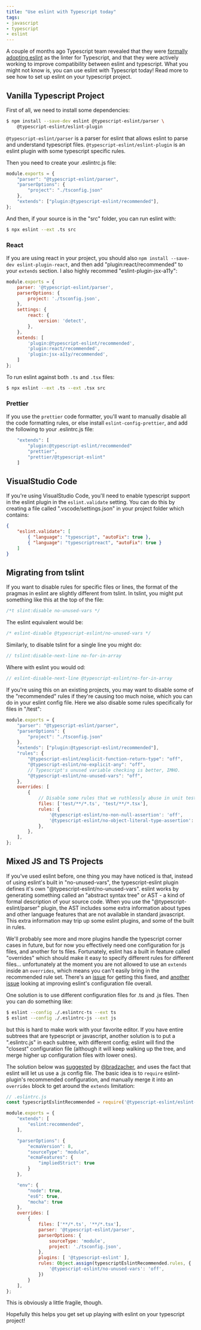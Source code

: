 ```yaml
---
title: "Use eslint with Typescript today"
tags:
- javascript
- typescript
- eslint
---
```


A couple of months ago Typescript team revealed that they were
[formally adopting eslint](https://eslint.org/blog/2019/01/future-typescript-eslint)
as the linter for Typescript, and that they were actively working to improve
compatibility between eslint and typescript.  What you might not know is,
you can use eslint with Typescript today!  Read more to see how to set up
eslint on your typescript project.

<!--more-->

## Vanilla Typescript Project

First of all, we need to install some dependencies:

```sh
$ npm install --save-dev eslint @typescript-eslint/parser \
    @typescript-eslint/eslint-plugin
```

`@typescript-eslint/parser` is a parser for eslint that allows eslint to parse
and understand typescript files.  `@typescript-eslint/eslint-plugin` is an eslint
plugin with some typescript specific rules.

Then you need to create your .eslintrc.js file:

```js
module.exports = {
    "parser": "@typescript-eslint/parser",
    "parserOptions": {
        "project": "./tsconfig.json"
    },
    "extends": ["plugin:@typescript-eslint/recommended"],
};
```

And then, if your source is in the "src" folder, you can run eslint with:

```sh
$ npx eslint --ext .ts src
```

### React

If you are using react in your project, you should also
`npm install --save-dev eslint-plugin-react`, and then add
"plugin:react/recommended" to your `extends` section.  I also highly recommed
"eslint-plugin-jsx-a11y":

```js
module.exports = {
    parser: '@typescript-eslint/parser',
    parserOptions: {
        project: './tsconfig.json',
    },
    settings: {
        react: {
            version: 'detect',
        },
    },
    extends: [
        'plugin:@typescript-eslint/recommended',
        'plugin:react/recommended',
        'plugin:jsx-a11y/recommended',
    ]
};
```

To run eslint against both `.ts` and `.tsx` files:

```sh
$ npx eslint --ext .ts --ext .tsx src
```

### Prettier

If you use the `prettier` code formatter, you'll want to manually disable
all the code formatting rules, or else install `eslint-config-prettier`, and
add the following to your .eslintrc.js file:

```js
    "extends": [
        "plugin:@typescript-eslint/recommended"
        "prettier",
        "prettier/@typescript-eslint"
    ]
```

## VisualStudio Code

If you're using VisualStudio Code, you'll need to enable typescript support in the
eslint plugin in the `eslint.validate` setting.  You can do this by creating
a file called ".vscode/settings.json" in your project folder which contains:

```json
{
    "eslint.validate": [
        { "language": "typescript", "autoFix": true },
        { "language": "typescriptreact", "autoFix": true }
    ]
}
```

## Migrating from tslint

If you want to disable rules for specific files or lines, the format of the
pragmas in eslint are slightly different from tslint.  In tslint, you might
put something like this at the top of the file:

```ts
/*t slint:disable no-unused-vars */
```

The eslint equivalent would be:

```ts
/* eslint-disable @typescript-eslint/no-unused-vars */
```

Similarly, to disable tslint for a single line you might do:

```ts
// tslint:disable-next-line no-for-in-array
```

Where with eslint you would od:

```ts
// eslint-disable-next-line @typescript-eslint/no-for-in-array
```

If you're using this on an existing projects, you may want to disable some of the
"recommended" rules if they're causing too much noise, which you can do in your
eslint config file.  Here we also disable some rules specifically for files in
"/test":

```js
module.exports = {
    "parser": "@typescript-eslint/parser",
    "parserOptions": {
        "project": "./tsconfig.json"
    },
    "extends": ["plugin:@typescript-eslint/recommended"],
    "rules": {
        "@typescript-eslint/explicit-function-return-type": "off",
        "@typescript-eslint/no-explicit-any": "off",
        // Typescript's unused variable checking is better, IMHO.
        "@typescript-eslint/no-unused-vars": "off",
    },
    overrides: [
        {
            // Disable some rules that we ruthlessly abuse in unit tests.
            files: ['test/**/*.ts', 'test/**/*.tsx'],
            rules: {
                '@typescript-eslint/no-non-null-assertion': 'off',
                '@typescript-eslint/no-object-literal-type-assertion': 'off',
            },
        },
    ],
};
```

## Mixed JS and TS Projects

If you've used eslint before, one thing you may have noticed is that, instead
of using eslint's built in "no-unused-vars", the typescript-eslint plugin
defines it's own "@typescript-eslint/no-unused-vars".  eslint works by
generating something called an "abstract syntax tree" or AST - a kind of formal
description of your source code.  When you use the "@typescript-eslint/parser"
plugin, the AST includes some extra information about types and other language
features that are not available in standard javascript.  This extra information
may trip up some eslint plugins, and some of the built in rules.

We'll probably see more and more plugins handle the typescript corner cases
in future, but for now you effectively need one configuration for js files, and
another for ts files.  Fortunately, eslint has a built in feature called
"overrides" which should make it easy to specify different rules for different
files... unfortunately at the moment you are not allowed to use an `extends`
inside an `overrides`, which means you can't easily bring in the recommended
rule set.  There's an [issue](https://github.com/eslint/eslint/issues/8813)
for getting this fixed, and [another issue](https://github.com/eslint/rfcs/pull/9)
looking at improving eslint's configuration file overall.

One solution is to use different configuration files for .ts and .js files.
Then you can do something like:

```sh
$ eslint --config ./.eslintrc-ts --ext ts
$ eslint --config ./.eslintrc-js --ext js
```

but this is hard to make work with your favorite editor.  If you have entire
subtrees that are typescript or javascript, another solution is to put a
".eslintrc.js" in each subtree, with different config; eslint will find the
"closest" configuration file (although it will keep walking up the tree, and
merge higher up configuration files with lower ones).

The solution below was [suggested](https://github.com/typescript-eslint/typescript-eslint/issues/36#issuecomment-477703388)
by [@bradzacher](https://github.com/bradzacher), and uses the fact that eslint
will let us use a .js config file.  The basic idea is to `require`
eslint-plugin's recommended configuration, and manually merge it into an
`overrides` block to get around the `extends` limitation:

```js
// .eslintrc.js
const typescriptEslintRecommended = require('@typescript-eslint/eslint-plugin').configs.recommended;

module.exports = {
    "extends": [
        "eslint:recommended",
    ],

    "parserOptions": {
        "ecmaVersion": 8,
        "sourceType": "module",
        "ecmaFeatures": {
            "impliedStrict": true
        }
    },

    "env": {
        "node": true,
        "es6": true,
        "mocha": true
    },
    overrides: [
        {
            files: ['**/*.ts', '**/*.tsx'],
            parser: '@typescript-eslint/parser',
            parserOptions: {
                sourceType: 'module',
                project: './tsconfig.json',
            },
            plugins: [ '@typescript-eslint' ],
            rules: Object.assign(typescriptEslintRecommended.rules, {
                '@typescript-eslint/no-unused-vars': 'off',
            })
        }
    ],
};
```

This is obviously a little fragile, though.

Hopefully this helps you get set up playing with eslint on your typescript
project!